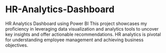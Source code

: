 # HR-Analytics-Dashboard
HR Analytics Dashboard using Power BI  This project showcases my proficiency in leveraging data visualization and analytics tools to uncover key insights and offer actionable recommendations. HR analytics is pivotal for understanding employee management and achieving business objectives. 
